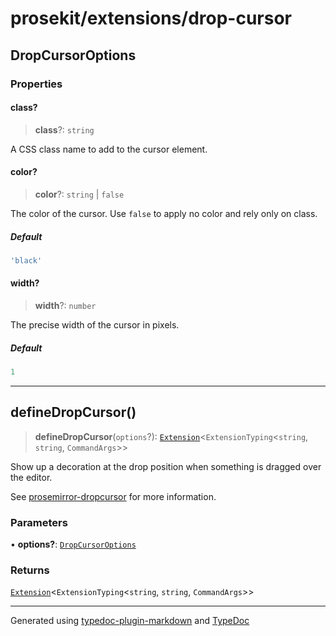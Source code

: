 # prosekit/extensions/drop-cursor

<a id="DropCursorOptions" name="DropCursorOptions"></a>

## DropCursorOptions

### Properties

<a id="class" name="class"></a>

#### class?

> **class**?: `string`

A CSS class name to add to the cursor element.

<a id="color" name="color"></a>

#### color?

> **color**?: `string` \| `false`

The color of the cursor.  Use `false` to apply no color and rely only on class.

##### Default

```ts
'black'
```

<a id="width" name="width"></a>

#### width?

> **width**?: `number`

The precise width of the cursor in pixels.

##### Default

```ts
1
```

***

<a id="defineDropCursor" name="defineDropCursor"></a>

## defineDropCursor()

> **defineDropCursor**(`options`?): [`Extension`](../core.md#ExtensionT)\<`ExtensionTyping`\<`string`, `string`, `CommandArgs`\>\>

Show up a decoration at the drop position when something is dragged over the editor.

See [prosemirror-dropcursor](https://github.com/ProseMirror/prosemirror-dropcursor) for more information.

### Parameters

• **options?**: [`DropCursorOptions`](drop-cursor.md#DropCursorOptions)

### Returns

[`Extension`](../core.md#ExtensionT)\<`ExtensionTyping`\<`string`, `string`, `CommandArgs`\>\>

***

Generated using [typedoc-plugin-markdown](https://www.npmjs.com/package/typedoc-plugin-markdown) and [TypeDoc](https://typedoc.org/)
